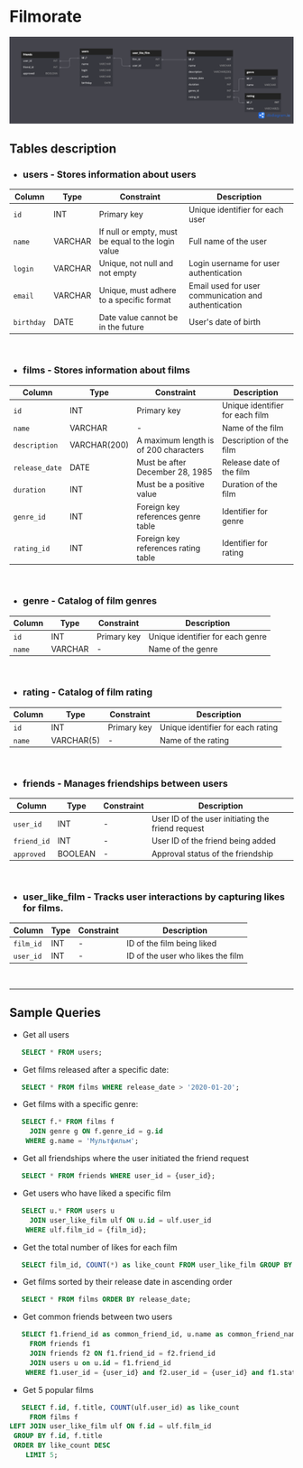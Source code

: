 # Filmorate

![data model](data-model.png)

## Tables description

- ### users - Stores information about users

| Column     | Type    | Constraint                                         | Description                                          |
|------------|---------|----------------------------------------------------|------------------------------------------------------|
| `id`       | INT     | Primary key                                        | Unique identifier for each user                      |
| `name`     | VARCHAR | If null or empty, must be equal to the login value | Full name of the user                                |
| `login`    | VARCHAR | Unique, not null and not empty                     | Login username for user authentication               |
| `email`    | VARCHAR | Unique, must adhere to a specific format           | Email used for user communication and authentication |
| `birthday` | DATE    | Date value cannot be in the future                 | User's date of birth                                 |

&nbsp;

- ### films - Stores information about films

| Column         | Type         | Constraint                            | Description                     |
|----------------|--------------|---------------------------------------|---------------------------------|
| `id`           | INT          | Primary key                           | Unique identifier for each film |
| `name`         | VARCHAR      | -                                     | Name of the film                |
| `description`  | VARCHAR(200) | A maximum length is of 200 characters | Description of the film         |
| `release_date` | DATE         | Must be after December 28, 1985       | Release date of the film        |
| `duration`     | INT          | Must be a positive value              | Duration of the film            |
| `genre_id`     | INT          | Foreign key references genre table    | Identifier for genre            |
| `rating_id`    | INT          | Foreign key references rating table   | Identifier for rating           |

&nbsp;

- ### genre - Catalog of film genres

| Column | Type    | Constraint  | Description                      |
|--------|---------|-------------|----------------------------------|
| `id`   | INT     | Primary key | Unique identifier for each genre |
| `name` | VARCHAR | -           | Name of the genre                |

&nbsp;

- ### rating - Catalog of film rating

| Column | Type       | Constraint  | Description                       |
|--------|------------|-------------|-----------------------------------|
| `id`   | INT        | Primary key | Unique identifier for each rating |
| `name` | VARCHAR(5) | -           | Name of the rating                |

&nbsp;

- ### friends - Manages friendships between users

| Column      | Type    | Constraint | Description                                       |
|-------------|---------|------------|---------------------------------------------------|
| `user_id`   | INT     | -          | User ID of the user initiating the friend request |
| `friend_id` | INT     | -          | User ID of the friend being added                 |
| `approved`  | BOOLEAN | -          | Approval status of the friendship                 |

&nbsp;

- ### user_like_film - Tracks user interactions by capturing likes for films.

| Column    | Type | Constraint | Description                       |
|-----------|------|------------|-----------------------------------|
| `film_id` | INT  | -          | ID of the film being liked        |
| `user_id` | INT  | -          | ID of the user who likes the film |

&nbsp;

---

## Sample Queries

- Get all users

```sql
   SELECT * FROM users;
```

- Get films released after a specific date:

```sql
   SELECT * FROM films WHERE release_date > '2020-01-20';
```

- Get films with a specific genre:

```sql
   SELECT f.* FROM films f
     JOIN genre g ON f.genre_id = g.id
    WHERE g.name = 'Мультфильм';
```

- Get all friendships where the user initiated the friend request

```sql
   SELECT * FROM friends WHERE user_id = {user_id};
```

- Get users who have liked a specific film

```sql
   SELECT u.* FROM users u
     JOIN user_like_film ulf ON u.id = ulf.user_id
    WHERE ulf.film_id = {film_id};
```

- Get the total number of likes for each film

```sql
   SELECT film_id, COUNT(*) as like_count FROM user_like_film GROUP BY film_id;
```

- Get films sorted by their release date in ascending order

```sql
   SELECT * FROM films ORDER BY release_date;
```

- Get common friends between two users

```sql
   SELECT f1.friend_id as common_friend_id, u.name as common_friend_name
     FROM friends f1
     JOIN friends f2 ON f1.friend_id = f2.friend_id
     JOIN users u on u.id = f1.friend_id
    WHERE f1.user_id = {user_id} and f2.user_id = {user_id} and f1.status = true
```

- Get 5 popular films

```sql
   SELECT f.id, f.title, COUNT(ulf.user_id) as like_count
     FROM films f
LEFT JOIN user_like_film ulf ON f.id = ulf.film_id
 GROUP BY f.id, f.title
 ORDER BY like_count DESC
    LIMIT 5;
```